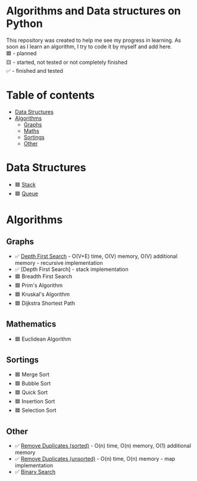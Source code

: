 # Algorithms and Data structures on Python  
This repository was created to help me see my progress in learning. As soon as I learn an algorithm, I try to code it by myself and add here.  
:blue_square: - planned  
:yellow_square: - started, not tested or not completely finished  
:white_check_mark: - finished and tested  


# Table of contents
* [Data Structures](#data-structures)
* [Algorithms](#algorithms)
  * [Graphs](#graphs)
  * [Maths](#maths)
  * [Sortings](#sortings)
  * [Other](#other)

# Data Structures
* :blue_square: [Stack](https://github.com/xtbtds/Machine-Learning-Algorithms)
* :blue_square: [Queue](https://github.com/xtbtds/Machine-Learning-Algorithms)  

# Algorithms
## Graphs
* :white_check_mark: [Depth First Search](https://github.com/xtbtds/Python-Data-Structures-And-Algorithms/tree/main/Graphs/DFS) - O(V+E) time, O(V) memory, O(V) additional memory - recursive implementation
* :white_check_mark: [Depth First Search] - stack implementation
* :blue_square: Breadth First Search
* :blue_square: Prim's Algorithm 
* :blue_square: Kruskal's Algorithm
* :blue_square: Dijkstra Shortest Path
## Mathematics
* :blue_square: Euclidean Algorithm
## Sortings
* :blue_square: Merge Sort
* :blue_square: Bubble Sort
* :blue_square: Quick Sort
* :blue_square: Insertion Sort
* :blue_square: Selection Sort
## Other
* :white_check_mark: [Remove Duplicates (sorted)](https://github.com/xtbtds/Python-Data-Structures-And-Algorithms/blob/main/Other/RemoveDuplicates/Remove_Duplicates_Sorted.py) - O(n) time, O(n) memory, O(1) additional memory
* :white_check_mark: [Remove Duplicates (unsorted)](https://github.com/xtbtds/Python-Data-Structures-And-Algorithms/blob/main/Other/RemoveDuplicates/Remove_Duplicates_Unsorted.py) - O(n) time, O(n) memory - map implementation
* :white_check_mark: [Binary Search](https://github.com/xtbtds/Python-Data-Structures-And-Algorithms/blob/main/Other/Binary_Search.py)
